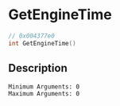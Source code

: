 # GetEngineTime
```c
// 0x004377e0
int GetEngineTime()
```
## Description
```
Minimum Arguments: 0
Maximum Arguments: 0
```

